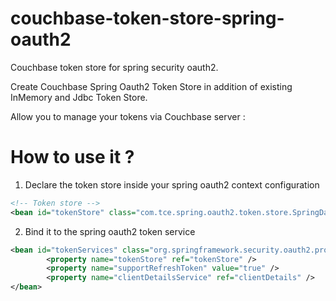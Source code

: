 couchbase-token-store-spring-oauth2
===================================

Couchbase token store for spring security oauth2.

Create Couchbase Spring Oauth2 Token Store in addition of existing InMemory and Jdbc Token Store.


Allow you to manage your tokens via Couchbase server :

How to use it ?
===================================

1) Declare the token store inside your spring oauth2 context configuration

```xml
<!-- Token store -->
<bean id="tokenStore" class="com.tce.spring.oauth2.token.store.SpringDataTokenStore" />
```

2) Bind it to the spring oauth2 token service

```xml
<bean id="tokenServices" class="org.springframework.security.oauth2.provider.token.DefaultTokenServices">
        <property name="tokenStore" ref="tokenStore" />
        <property name="supportRefreshToken" value="true" />
        <property name="clientDetailsService" ref="clientDetails" />
</bean>
```

